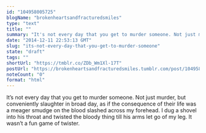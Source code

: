 ```yaml
---
id: "104958005725"
blogName: "brokenheartsandfracturedsmiles"
type: "text"
title: ""
summary: "It's not every day that you get to murder someone. Not just murder, but conveniently slaughter in broad day, as if the..."
date: "2014-12-11 22:53:13 GMT"
slug: "its-not-every-day-that-you-get-to-murder-someone"
state: "draft"
tags: ""
shortUrl: "https://tmblr.co/ZDb_Wm1Xl-17T"
postUrl: "https://brokenheartsandfracturedsmiles.tumblr.com/post/104958005725/its-not-every-day-that-you-get-to-murder-someone"
noteCount: "0"
format: "html"
---
```


It’s not every day that you get to murder someone. Not just murder, but conveniently slaughter in broad day, as if the consequence of their life was a meager smudge on the blood slashed across my forehead. I dug a shovel into his throat and twisted the bloody thing till his arms let go of my leg. It wasn’t a fun game of twister.